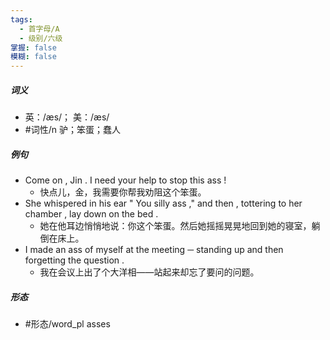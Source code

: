 ```yaml
---
tags:
  - 首字母/A
  - 级别/六级
掌握: false
模糊: false
---
```

##### 词义
- 英：/æs/； 美：/æs/
- #词性/n  驴；笨蛋；蠢人
##### 例句
- Come on , Jin . I need your help to stop this ass !
	- 快点儿，金，我需要你帮我劝阻这个笨蛋。
- She whispered in his ear " You silly ass ," and then , tottering to her chamber , lay down on the bed .
	- 她在他耳边悄悄地说：你这个笨蛋。然后她摇摇晃晃地回到她的寝室，躺倒在床上。
- I made an ass of myself at the meeting ─ standing up and then forgetting the question .
	- 我在会议上出了个大洋相——站起来却忘了要问的问题。
##### 形态
- #形态/word_pl asses
